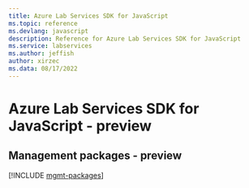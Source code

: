 ```yaml
---
title: Azure Lab Services SDK for JavaScript
ms.topic: reference
ms.devlang: javascript
description: Reference for Azure Lab Services SDK for JavaScript
ms.service: labservices
ms.author: jeffish
author: xirzec
ms.data: 08/17/2022
---
```

# Azure Lab Services SDK for JavaScript - preview

## Management packages - preview
[!INCLUDE [mgmt-packages](lab-services-mgmt-index.md)]